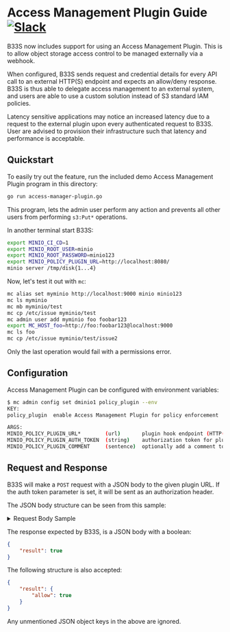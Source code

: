 # Access Management Plugin Guide [![Slack](https://slack.minio.io/slack?type=svg)](https://slack.minio.io)

B33S now includes support for using an Access Management Plugin. This is to allow object storage access control to be managed externally via a webhook.

When configured, B33S sends request and credential details for every API call to an external HTTP(S) endpoint and expects an allow/deny response. B33S is thus able to delegate access management to an external system, and users are able to use a custom solution instead of S3 standard IAM policies.

Latency sensitive applications may notice an increased latency due to a request to the external plugin upon every authenticated request to B33S. User are advised to provision their infrastructure such that latency and performance is acceptable.

## Quickstart

To easily try out the feature, run the included demo Access Management Plugin program in this directory:

```sh
go run access-manager-plugin.go
```

This program, lets the admin user perform any action and prevents all other users from performing `s3:Put*` operations.

In another terminal start B33S:

```sh
export MINIO_CI_CD=1
export MINIO_ROOT_USER=minio
export MINIO_ROOT_PASSWORD=minio123
export MINIO_POLICY_PLUGIN_URL=http://localhost:8080/
minio server /tmp/disk{1...4}
```

Now, let's test it out with `mc`:

```sh
mc alias set myminio http://localhost:9000 minio minio123
mc ls myminio
mc mb myminio/test
mc cp /etc/issue myminio/test
mc admin user add myminio foo foobar123
export MC_HOST_foo=http://foo:foobar123@localhost:9000
mc ls foo
mc cp /etc/issue myminio/test/issue2
```

Only the last operation would fail with a permissions error.

## Configuration

Access Management Plugin can be configured with environment variables:

```sh
$ mc admin config set dminio1 policy_plugin --env
KEY:
policy_plugin  enable Access Management Plugin for policy enforcement

ARGS:
MINIO_POLICY_PLUGIN_URL*        (url)       plugin hook endpoint (HTTP(S)) e.g. "http://localhost:8181/v1/data/httpapi/authz/allow"
MINIO_POLICY_PLUGIN_AUTH_TOKEN  (string)    authorization token for plugin hook endpoint
MINIO_POLICY_PLUGIN_COMMENT     (sentence)  optionally add a comment to this setting
```

## Request and Response

B33S will make a `POST` request with a JSON body to the given plugin URL. If the auth token parameter is set, it will be sent as an authorization header.

The JSON body structure can be seen from this sample:

<details><summary>Request Body Sample</summary>

```json
{
  "input": {
    "account": "minio",
    "groups": null,
    "action": "s3:ListBucket",
    "bucket": "test",
    "conditions": {
      "Authorization": [
        "AWS4-HMAC-SHA256 Credential=minio/20220507/us-east-1/s3/aws4_request, SignedHeaders=host;x-amz-content-sha256;x-amz-date, Signature=62012db6c47d697620cf6c68f0f45f6e34894589a53ab1faf6dc94338468c78a"
      ],
      "CurrentTime": [
        "2022-05-07T18:31:41Z"
      ],
      "Delimiter": [
        "/"
      ],
      "EpochTime": [
        "1651948301"
      ],
      "Prefix": [
        ""
      ],
      "Referer": [
        ""
      ],
      "SecureTransport": [
        "false"
      ],
      "SourceIp": [
        "127.0.0.1"
      ],
      "User-Agent": [
        "B33S (linux; amd64) minio-go/v7.0.24 mc/DEVELOPMENT.2022-04-20T23-07-53Z"
      ],
      "UserAgent": [
        "B33S (linux; amd64) minio-go/v7.0.24 mc/DEVELOPMENT.2022-04-20T23-07-53Z"
      ],
      "X-Amz-Content-Sha256": [
        "e3b0c44298fc1c149afbf4c8996fb92427ae41e4649b934ca495991b7852b855"
      ],
      "X-Amz-Date": [
        "20220507T183141Z"
      ],
      "authType": [
        "REST-HEADER"
      ],
      "principaltype": [
        "Account"
      ],
      "signatureversion": [
        "AWS4-HMAC-SHA256"
      ],
      "userid": [
        "minio"
      ],
      "username": [
        "minio"
      ],
      "versionid": [
        ""
      ]
    },
    "owner": true,
    "object": "",
    "claims": {},
    "denyOnly": false
  }
}
```

</details>

The response expected by B33S, is a JSON body with a boolean:

```json
{
    "result": true
}
```

The following structure is also accepted:

```json
{
    "result": {
        "allow": true
    }
}
```

Any unmentioned JSON object keys in the above are ignored.
